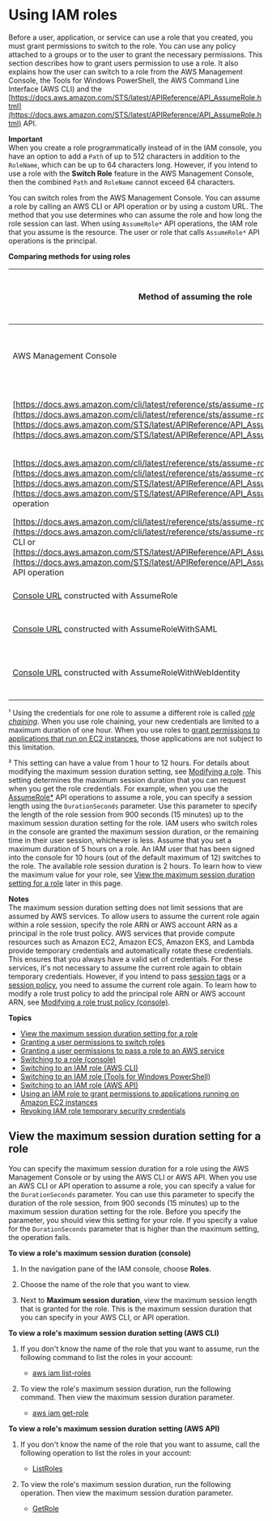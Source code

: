 # Using IAM roles<a name="id_roles_use"></a>

Before a user, application, or service can use a role that you created, you must grant permissions to switch to the role\. You can use any policy attached to a groups or to the user to grant the necessary permissions\. This section describes how to grant users permission to use a role\. It also explains how the user can switch to a role from the AWS Management Console, the Tools for Windows PowerShell, the AWS Command Line Interface \(AWS CLI\) and the [https://docs.aws.amazon.com/STS/latest/APIReference/API_AssumeRole.html](https://docs.aws.amazon.com/STS/latest/APIReference/API_AssumeRole.html) API\.

**Important**  
When you create a role programmatically instead of in the IAM console, you have an option to add a `Path` of up to 512 characters in addition to the `RoleName`, which can be up to 64 characters long\. However, if you intend to use a role with the **Switch Role** feature in the AWS Management Console, then the combined `Path` and `RoleName` cannot exceed 64 characters\.

You can switch roles from the AWS Management Console\. You can assume a role by calling an AWS CLI or API operation or by using a custom URL\. The method that you use determines who can assume the role and how long the role session can last\. When using `AssumeRole*` API operations, the IAM role that you assume is the resource\. The user or role that calls `AssumeRole*` API operations is the principal\.


**Comparing methods for using roles**  

|  Method of assuming the role |  **Who can assume the role**  | **Method to specify credential lifetime** |  **Credential lifetime \(min \| max \| default\)**  | 
| --- | --- | --- | --- | 
| AWS Management Console | User \(by [switching roles](id_roles_use_switch-role-console.md)\) | Maximum session duration on the Role Summary page | 1h \| Maximum session duration setting² \| 1hr | 
| [https://docs.aws.amazon.com/cli/latest/reference/sts/assume-role.html](https://docs.aws.amazon.com/cli/latest/reference/sts/assume-role.html) CLI or [https://docs.aws.amazon.com/STS/latest/APIReference/API_AssumeRole.html](https://docs.aws.amazon.com/STS/latest/APIReference/API_AssumeRole.html) API operation |  User or role¹ | duration\-seconds CLI or DurationSeconds API parameter | 15m \| Maximum session duration setting² \| 1hr  | 
| [https://docs.aws.amazon.com/cli/latest/reference/sts/assume-role-with-saml.html](https://docs.aws.amazon.com/cli/latest/reference/sts/assume-role-with-saml.html) CLI or [https://docs.aws.amazon.com/STS/latest/APIReference/API_AssumeRoleWithSAML.html](https://docs.aws.amazon.com/STS/latest/APIReference/API_AssumeRoleWithSAML.html) API operation | Any user authenticated using SAML | duration\-seconds CLI or DurationSeconds API parameter | 15m \| Maximum session duration setting² \| 1hr  | 
| [https://docs.aws.amazon.com/cli/latest/reference/sts/assume-role-with-web-identity.html](https://docs.aws.amazon.com/cli/latest/reference/sts/assume-role-with-web-identity.html) CLI or [https://docs.aws.amazon.com/STS/latest/APIReference/API_AssumeRoleWithWebIdentity.html](https://docs.aws.amazon.com/STS/latest/APIReference/API_AssumeRoleWithWebIdentity.html) API operation | Any user authenticated using a web identity provider | duration\-seconds CLI or DurationSeconds API parameter | 15m \| Maximum session duration setting² \| 1hr  | 
| [Console URL](id_roles_providers_enable-console-custom-url.md) constructed with AssumeRole  | User or role | SessionDuration HTML parameter in the URL | 15m \| 12hr \| 1hr  | 
| [Console URL](id_roles_providers_enable-console-custom-url.md) constructed with AssumeRoleWithSAML  | Any user authenticated using SAML | SessionDuration HTML parameter in the URL | 15m \| 12hr \| 1hr | 
| [Console URL](id_roles_providers_enable-console-custom-url.md) constructed with AssumeRoleWithWebIdentity  | Any user authenticated using a web identity provider | SessionDuration HTML parameter in the URL | 15m \| 12hr \| 1hr  | 

¹ Using the credentials for one role to assume a different role is called [*role chaining*](id_roles_terms-and-concepts.md#iam-term-role-chaining)\. When you use role chaining, your new credentials are limited to a maximum duration of one hour\. When you use roles to [grant permissions to applications that run on EC2 instances](id_roles_use_switch-role-ec2.md), those applications are not subject to this limitation\.

² This setting can have a value from 1 hour to 12 hours\. For details about modifying the maximum session duration setting, see [Modifying a role](id_roles_manage_modify.md)\. This setting determines the maximum session duration that you can request when you get the role credentials\. For example, when you use the [AssumeRole\*](https://docs.aws.amazon.com/STS/latest/APIReference/API_AssumeRole.html) API operations to assume a role, you can specify a session length using the `DurationSeconds` parameter\. Use this parameter to specify the length of the role session from 900 seconds \(15 minutes\) up to the maximum session duration setting for the role\. IAM users who switch roles in the console are granted the maximum session duration, or the remaining time in their user session, whichever is less\. Assume that you set a maximum duration of 5 hours on a role\. An IAM user that has been signed into the console for 10 hours \(out of the default maximum of 12\) switches to the role\. The available role session duration is 2 hours\. To learn how to view the maximum value for your role, see [View the maximum session duration setting for a role](#id_roles_use_view-role-max-session) later in this page\.

**Notes**  
The maximum session duration setting does not limit sessions that are assumed by AWS services\.
To allow users to assume the current role again within a role session, specify the role ARN or AWS account ARN as a principal in the role trust policy\. AWS services that provide compute resources such as Amazon EC2, Amazon ECS, Amazon EKS, and Lambda provide temporary credentials and automatically rotate these credentials\. This ensures that you always have a valid set of credentials\. For these services, it's not necessary to assume the current role again to obtain temporary credentials\. However, if you intend to pass [session tags](id_session-tags.md) or a [session policy](access_policies.md#policies_session), you need to assume the current role again\. To learn how to modify a role trust policy to add the principal role ARN or AWS account ARN, see [Modifying a role trust policy \(console\)](roles-managingrole-editing-console.md#roles-managingrole_edit-trust-policy)\.

**Topics**
+ [View the maximum session duration setting for a role](#id_roles_use_view-role-max-session)
+ [Granting a user permissions to switch roles](id_roles_use_permissions-to-switch.md)
+ [Granting a user permissions to pass a role to an AWS service](id_roles_use_passrole.md)
+ [Switching to a role \(console\)](id_roles_use_switch-role-console.md)
+ [Switching to an IAM role \(AWS CLI\)](id_roles_use_switch-role-cli.md)
+ [Switching to an IAM role \(Tools for Windows PowerShell\)](id_roles_use_switch-role-twp.md)
+ [Switching to an IAM role \(AWS API\)](id_roles_use_switch-role-api.md)
+ [Using an IAM role to grant permissions to applications running on Amazon EC2 instances](id_roles_use_switch-role-ec2.md)
+ [Revoking IAM role temporary security credentials](id_roles_use_revoke-sessions.md)

## View the maximum session duration setting for a role<a name="id_roles_use_view-role-max-session"></a>

You can specify the maximum session duration for a role using the AWS Management Console or by using the AWS CLI or AWS API\. When you use an AWS CLI or API operation to assume a role, you can specify a value for the `DurationSeconds` parameter\. You can use this parameter to specify the duration of the role session, from 900 seconds \(15 minutes\) up to the maximum session duration setting for the role\. Before you specify the parameter, you should view this setting for your role\. If you specify a value for the `DurationSeconds` parameter that is higher than the maximum setting, the operation fails\.

**To view a role's maximum session duration \(console\)**

1. In the navigation pane of the IAM console, choose **Roles**\.

1. Choose the name of the role that you want to view\.

1. Next to **Maximum session duration**, view the maximum session length that is granted for the role\. This is the maximum session duration that you can specify in your AWS CLI, or API operation\. 

**To view a role's maximum session duration setting \(AWS CLI\)**

1. If you don't know the name of the role that you want to assume, run the following command to list the roles in your account:
   + [aws iam list\-roles](https://docs.aws.amazon.com/cli/latest/reference/iam/list-roles.html)

1. To view the role's maximum session duration, run the following command\. Then view the maximum session duration parameter\.
   + [aws iam get\-role](https://docs.aws.amazon.com/cli/latest/reference/iam/get-role.html)

**To view a role's maximum session duration setting \(AWS API\)**

1. If you don't know the name of the role that you want to assume, call the following operation to list the roles in your account:
   + [ListRoles](https://docs.aws.amazon.com/IAM/latest/APIReference/API_ListRoles.html)

1. To view the role's maximum session duration, run the following operation\. Then view the maximum session duration parameter\.
   + [GetRole](https://docs.aws.amazon.com/IAM/latest/APIReference/API_GetRole.html)
